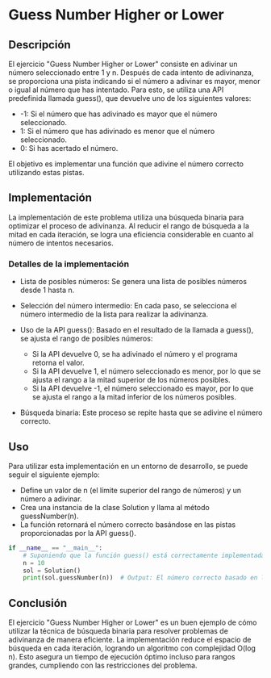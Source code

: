 # Guess Number Higher or Lower

## Descripción

El ejercicio "Guess Number Higher or Lower" consiste en adivinar un número seleccionado entre 1 y n. Después de cada intento de adivinanza, se proporciona una pista indicando si el número a adivinar es mayor, menor o igual al número que has intentado. Para esto, se utiliza una API predefinida llamada guess(), que devuelve uno de los siguientes valores:

* -1: Si el número que has adivinado es mayor que el número seleccionado.
* 1: Si el número que has adivinado es menor que el número seleccionado.
* 0: Si has acertado el número.

El objetivo es implementar una función que adivine el número correcto utilizando estas pistas.

## Implementación

La implementación de este problema utiliza una búsqueda binaria para optimizar el proceso de adivinanza. Al reducir el rango de búsqueda a la mitad en cada iteración, se logra una eficiencia considerable en cuanto al número de intentos necesarios.

### Detalles de la implementación

* Lista de posibles números: Se genera una lista de posibles números desde 1 hasta n.
* Selección del número intermedio: En cada paso, se selecciona el número intermedio de la lista para realizar la adivinanza.
* Uso de la API guess(): Basado en el resultado de la llamada a guess(), se ajusta el rango de posibles números:

  * Si la API devuelve 0, se ha adivinado el número y el programa retorna el valor.
  * Si la API devuelve 1, el número seleccionado es menor, por lo que se ajusta el rango a la mitad superior de los números posibles.
  * Si la API devuelve -1, el número seleccionado es mayor, por lo que se ajusta el rango a la mitad inferior de los números posibles.

* Búsqueda binaria: Este proceso se repite hasta que se adivine el número correcto.

## Uso

Para utilizar esta implementación en un entorno de desarrollo, se puede seguir el siguiente ejemplo:

* Define un valor de n (el límite superior del rango de números) y un número a adivinar.
* Crea una instancia de la clase Solution y llama al método guessNumber(n).
* La función retornará el número correcto basándose en las pistas proporcionadas por la API guess().

```python
if __name__ == "__main__":
    # Suponiendo que la función guess() está correctamente implementada y configurada
    n = 10
    sol = Solution()
    print(sol.guessNumber(n))  # Output: El número correcto basado en las pistas
```

## Conclusión

El ejercicio "Guess Number Higher or Lower" es un buen ejemplo de cómo utilizar la técnica de búsqueda binaria para resolver problemas de adivinanza de manera eficiente. La implementación reduce el espacio de búsqueda en cada iteración, logrando un algoritmo con complejidad O(log n). Esto asegura un tiempo de ejecución óptimo incluso para rangos grandes, cumpliendo con las restricciones del problema.
